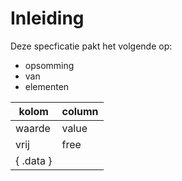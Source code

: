 # Inleiding

Deze specficatie pakt het volgende op:

* opsomming
* van
* elementen

| kolom     | column |
| --------- | ------ |
| waarde    | value  |
| vrij      | free   |
| { .data } |
